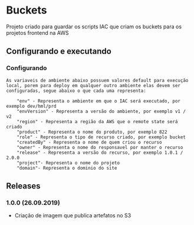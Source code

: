 # Buckets

Projeto criado para guardar os scripts IAC que criam os buckets para os projetos frontend na AWS

## Configurando e executando

### Configurando

    As variaveis de ambiente abaixo possuem valores default para execução local, porem para deploy em qualquer outro ambiente elas devem ser configuradas, segue abaixo o que cada uma representa:

        "env" - Representa o ambiente em que o IAC será executado, por exemplo dev/hml/prd
        "envVersion" - Representa a versão do ambiente, por exemplo v1 / v2 
        "region" - Representa a região da AWS que o remote state será criado
        "product" - Representa o nome do produto, por exemplo 822
        "role" - Representa o tipo de recurso criado, por exemplo bucket
        "createdBy" - Representa o nome de quem criou o recurso
        "owner" - Representa o nome do responsavel por manter o recurso
        "release" - Representa a versão do recurso, por exemplo 1.0.1 / 2.0.0
        "project"- Representa o nome do projeto
        "domain"- Representa o dominio do site

## Releases

### 1.0.0 (26.09.2019)

* Criação de imagem que publica artefatos no S3